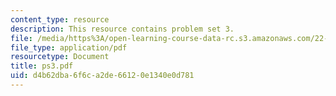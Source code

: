 ```yaml
---
content_type: resource
description: This resource contains problem set 3.
file: /media/https%3A/open-learning-course-data-rc.s3.amazonaws.com/22-101-applied-nuclear-physics-fall-2006/d4b62dba6f6ca2de66120e1340e0d781_ps3.pdf
file_type: application/pdf
resourcetype: Document
title: ps3.pdf
uid: d4b62dba-6f6c-a2de-6612-0e1340e0d781
---
```

